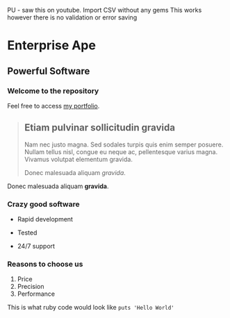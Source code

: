 PU - saw this on youtube.  Import CSV without any gems
This works however there is no validation or error saving


Enterprise Ape
==============

Powerful Software
-----------------

### Welcome to the repository

Feel free to access [my portfolio](http://portfolio.jordanhudgens.com).

> ## Etiam pulvinar sollicitudin gravida
>
> Nam nec justo magna. Sed sodales turpis quis enim semper posuere. Nullam tellus nisl, congue eu neque ac, pellentesque varius magna. Vivamus volutpat elementum gravida.
>
> Donec malesuada aliquam *gravida*.

Donec malesuada aliquam **gravida**.

### Crazy good software
* Rapid development
+ Tested
- 24/7 support

### Reasons to choose us
1. Price
2. Precision
3. Performance

This is what ruby code would look like `puts 'Hello World'`